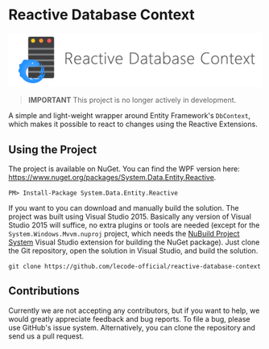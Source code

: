 # Reactive Database Context

![Reactive Database Context Logo](https://github.com/lecode-official/reactive-database-context/blob/master/Documentation/Images/Banner.png "Reactive Database Context Logo")

> **IMPORTANT** This project is no longer actively in development.

A simple and light-weight wrapper around Entity Framework's `DbContext`, which makes it possible to react to changes using the Reactive Extensions.

## Using the Project

The project is available on NuGet. You can find the WPF version here: https://www.nuget.org/packages/System.Data.Entity.Reactive.

```batch
PM> Install-Package System.Data.Entity.Reactive
```

If you want to you can download and manually build the solution. The project was built using Visual Studio 2015. Basically any version of Visual Studio 2015 will
suffice, no extra plugins or tools are needed (except for the `System.Windows.Mvvm.nuproj` project, which needs the
[NuBuild Project System](https://visualstudiogallery.msdn.microsoft.com/3efbfdea-7d51-4d45-a954-74a2df51c5d0) Visual Studio extension for building the NuGet
package). Just clone the Git repository, open the solution in Visual Studio, and build the solution.

```batch
git clone https://github.com/lecode-official/reactive-database-context
```

## Contributions

Currently we are not accepting any contributors, but if you want to help, we would greatly appreciate feedback and bug reports. To file a bug, please use GitHub's
issue system. Alternatively, you can clone the repository and send us a pull request.
